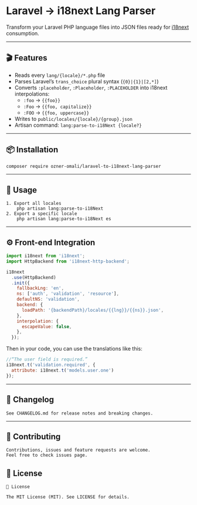 # Laravel → i18next Lang Parser

Transform your Laravel PHP language files into JSON files ready for [i18next](https://www.i18next.com/) consumption.

---

## 🎬 Features

- Reads every `lang/{locale}/*.php` file
- Parses Laravel’s `trans_choice` plural syntax (`{0}|{1}|[2,*]`)
- Converts `:placeholder`, `:Placeholder`, `:PLACEHOLDER` into i18next interpolations:
    - `:foo` → `{{foo}}`
    - `:Foo` → `{{foo, capitalize}}`
    - `:FOO` → `{{foo, uppercase}}`
- Writes to `public/locales/{locale}/{group}.json`
- Artisan command: `lang:parse-to-i18Next {locale?}`

---

## 📦 Installation

```bash
composer require ozner-omali/laravel-to-i18next-lang-parser
```
---

## 🔧 Usage
```
1. Export all locales
    php artisan lang:parse-to-i18Next 
2. Export a specific locale
    php artisan lang:parse-to-i18Next es
```
---

## ⚙️ Front-end Integration
```javascript 
import i18next from 'i18next';
import HttpBackend from 'i18next-http-backend';

i18next
  .use(HttpBackend)
  .init({
    fallbackLng: 'en',
    ns: ['auth', 'validation', 'resource'],
    defaultNS: 'validation',
    backend: {
      loadPath: '{backendPath}/locales/{{lng}}/{{ns}}.json',
    },
    interpolation: {
      escapeValue: false,
    },
  });
```
Then in your code, you can use the translations like this:
```javascript 
//“The user field is required.”
i18next.t('validation.required', {
  attribute: i18next.t('models.user.one')
});
```
---

## 📖 Changelog
```
See CHANGELOG.md for release notes and breaking changes.
```

---

## 🤝 Contributing
```
Contributions, issues and feature requests are welcome.
Feel free to check issues page.
```

## 📝 License
```
🔑 License

The MIT License (MIT). See LICENSE for details.
```
